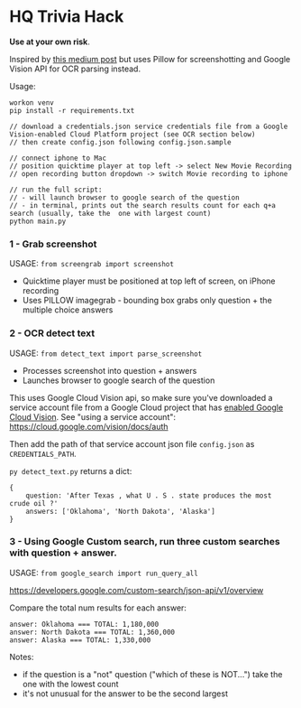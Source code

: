 HQ Trivia Hack
===============

**Use at your own risk**.

Inspired by [this medium post](https://hackernoon.com/i-hacked-hq-trivia-but-heres-how-they-can-stop-me-68750ed16365) but uses Pillow for screenshotting and Google Vision API for OCR parsing instead.

Usage:
```
workon venv 
pip install -r requirements.txt

// download a credentials.json service credentials file from a Google Vision-enabled Cloud Platform project (see OCR section below)
// then create config.json following config.json.sample

// connect iphone to Mac
// position quicktime player at top left -> select New Movie Recording
// open recording button dropdown -> switch Movie recording to iphone

// run the full script:
// - will launch browser to google search of the question
// - in terminal, prints out the search results count for each q+a search (usually, take the  one with largest count)
python main.py
```

### 1 - Grab screenshot

USAGE: `from screengrab import screenshot`

- Quicktime player must be positioned at top left of screen, on iPhone recording
- Uses PILLOW imagegrab - bounding box grabs only question + the multiple choice answers

### 2 - OCR detect text

USAGE: `from detect_text import parse_screenshot`

- Processes screenshot into question + answers
- Launches browser to google search of the question

This uses Google Cloud Vision api, so make sure you've downloaded a service account file from a Google Cloud project that has [enabled Google Cloud Vision](https://cloud.google.com/vision/docs/before-you-begin). See "using a service account": https://cloud.google.com/vision/docs/auth

Then add the path of that service account json file `config.json` as `CREDENTIALS_PATH`.

`py detect_text.py` returns a dict:
```
{
    question: 'After Texas , what U . S . state produces the most crude oil ?'
    answers: ['Oklahoma', 'North Dakota', 'Alaska']
}
```
### 3 - Using Google Custom search, run three custom searches with question + answer.

USAGE: `from google_search import run_query_all`

https://developers.google.com/custom-search/json-api/v1/overview

Compare the total num results for each answer:
```
answer: Oklahoma === TOTAL: 1,180,000
answer: North Dakota === TOTAL: 1,360,000
answer: Alaska === TOTAL: 1,330,000
```

Notes:
- if the question is a "not" question ("which of these is NOT...") take the one with the lowest count
- it's not unusual for the answer to be the second largest
